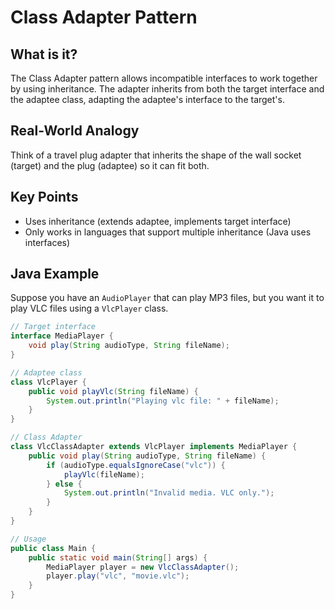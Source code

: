 # Class Adapter Pattern

## What is it?

The Class Adapter pattern allows incompatible interfaces to work together by using inheritance. The adapter inherits from both the target interface and the adaptee class, adapting the adaptee's interface to the target's.

## Real-World Analogy

Think of a travel plug adapter that inherits the shape of the wall socket (target) and the plug (adaptee) so it can fit both.

## Key Points

- Uses inheritance (extends adaptee, implements target interface)
- Only works in languages that support multiple inheritance (Java uses interfaces)

## Java Example

Suppose you have an `AudioPlayer` that can play MP3 files, but you want it to play VLC files using a `VlcPlayer` class.

```java
// Target interface
interface MediaPlayer {
    void play(String audioType, String fileName);
}

// Adaptee class
class VlcPlayer {
    public void playVlc(String fileName) {
        System.out.println("Playing vlc file: " + fileName);
    }
}

// Class Adapter
class VlcClassAdapter extends VlcPlayer implements MediaPlayer {
    public void play(String audioType, String fileName) {
        if (audioType.equalsIgnoreCase("vlc")) {
            playVlc(fileName);
        } else {
            System.out.println("Invalid media. VLC only.");
        }
    }
}

// Usage
public class Main {
    public static void main(String[] args) {
        MediaPlayer player = new VlcClassAdapter();
        player.play("vlc", "movie.vlc");
    }
}
```
